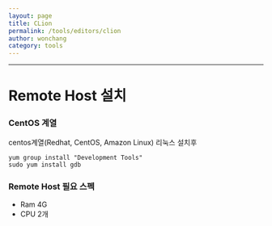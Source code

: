 ```yaml
---
layout: page
title: CLion
permalink: /tools/editors/clion
author: wonchang
category: tools
---
```


---
# Remote Host 설치

### CentOS 계열
centos계열(Redhat, CentOS, Amazon Linux) 리눅스 설치후

```
yum group install "Development Tools"
sudo yum install gdb
```

### Remote Host 필요 스펙
* Ram 4G
* CPU 2개
